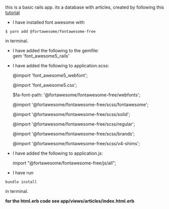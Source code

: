 this is a basic rails app. its a database with articles, created by following this [tutorial](http://railsgirls.com/files/vienna/tutorial_1.html)

* I have installed font awesome with 

```$ yarn add @fortawesome/fontawesome-free```

in terminal.

* I have added the following to the gemfile:   
   gem 'font_awesome5_rails'

* I have added the following to application.scss: 

   @import 'font_awesome5_webfont';
 
   @import 'font_awesome5.css';
 
   $fa-font-path: '@fortawesome/fontawesome-free/webfonts';
 
   @import '@fortawesome/fontawesome-free/scss/fontawesome';
 
   @import '@fortawesome/fontawesome-free/scss/solid';
 
   @import '@fortawesome/fontawesome-free/scss/regular';
 
   @import '@fortawesome/fontawesome-free/scss/brands';
 
   @import '@fortawesome/fontawesome-free/scss/v4-shims';
 
 
* I have added the following to application.js:

   import "@fortawesome/fontawesome-free/js/all";
  
* I have run 

```bundle install```

in terminal.

**for the html.erb code see app/views/articles/index.html.erb**
